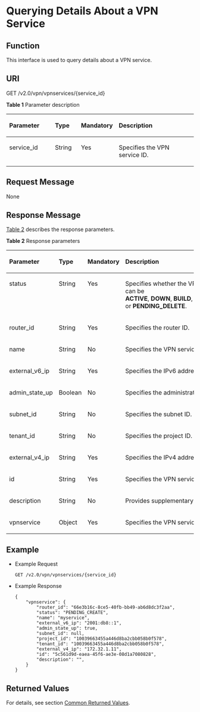 # Querying Details About a VPN Service<a name="en_topic_0093011499"></a>

## **Function**<a name="section28631516"></a>

This interface is used to query details about a VPN service.

## URI<a name="section56357057"></a>

GET /v2.0/vpn/vpnservices/\{service\_id\}

**Table  1**  Parameter description

<a name="table184162115335"></a>
<table><thead align="left"><tr id="row984914219336"><th class="cellrowborder" valign="top" width="25.507449255074494%" id="mcps1.2.5.1.1"><p id="p8849921163313"><a name="p8849921163313"></a><a name="p8849921163313"></a><strong id="b842352706172115"><a name="b842352706172115"></a><a name="b842352706172115"></a>Parameter</strong></p>
</th>
<th class="cellrowborder" valign="top" width="14.288571142885711%" id="mcps1.2.5.1.2"><p id="p384918214339"><a name="p384918214339"></a><a name="p384918214339"></a>Type</p>
</th>
<th class="cellrowborder" valign="top" width="14.288571142885711%" id="mcps1.2.5.1.3"><p id="p208493212330"><a name="p208493212330"></a><a name="p208493212330"></a>Mandatory</p>
</th>
<th class="cellrowborder" valign="top" width="45.91540845915409%" id="mcps1.2.5.1.4"><p id="p1185732118339"><a name="p1185732118339"></a><a name="p1185732118339"></a>Description</p>
</th>
</tr>
</thead>
<tbody><tr id="row10857162110332"><td class="cellrowborder" valign="top" width="25.507449255074494%" headers="mcps1.2.5.1.1 "><p id="p17857142117336"><a name="p17857142117336"></a><a name="p17857142117336"></a>service_id</p>
</td>
<td class="cellrowborder" valign="top" width="14.288571142885711%" headers="mcps1.2.5.1.2 "><p id="p18857152173311"><a name="p18857152173311"></a><a name="p18857152173311"></a>String</p>
</td>
<td class="cellrowborder" valign="top" width="14.288571142885711%" headers="mcps1.2.5.1.3 "><p id="p385772133310"><a name="p385772133310"></a><a name="p385772133310"></a>Yes</p>
</td>
<td class="cellrowborder" valign="top" width="45.91540845915409%" headers="mcps1.2.5.1.4 "><p id="p28642214334"><a name="p28642214334"></a><a name="p28642214334"></a>Specifies the VPN service ID.</p>
</td>
</tr>
</tbody>
</table>

## Request Message<a name="section1518871"></a>

None

## Response Message<a name="section13669843"></a>

[Table 2](#table6499254)  describes the response parameters.

**Table  2**  Response parameters

<a name="table6499254"></a>
<table><thead align="left"><tr id="row35632194"><th class="cellrowborder" valign="top" width="25.507449255074494%" id="mcps1.2.5.1.1"><p id="p526619"><a name="p526619"></a><a name="p526619"></a>Parameter</p>
</th>
<th class="cellrowborder" valign="top" width="14.288571142885711%" id="mcps1.2.5.1.2"><p id="p42656148"><a name="p42656148"></a><a name="p42656148"></a>Type</p>
</th>
<th class="cellrowborder" valign="top" width="14.288571142885711%" id="mcps1.2.5.1.3"><p id="p32595925"><a name="p32595925"></a><a name="p32595925"></a>Mandatory</p>
</th>
<th class="cellrowborder" valign="top" width="45.91540845915409%" id="mcps1.2.5.1.4"><p id="p23024263"><a name="p23024263"></a><a name="p23024263"></a>Description</p>
</th>
</tr>
</thead>
<tbody><tr id="row53026001"><td class="cellrowborder" valign="top" width="25.507449255074494%" headers="mcps1.2.5.1.1 "><p id="p138844"><a name="p138844"></a><a name="p138844"></a>status</p>
</td>
<td class="cellrowborder" valign="top" width="14.288571142885711%" headers="mcps1.2.5.1.2 "><p id="p11246416"><a name="p11246416"></a><a name="p11246416"></a>String</p>
</td>
<td class="cellrowborder" valign="top" width="14.288571142885711%" headers="mcps1.2.5.1.3 "><p id="p38544467"><a name="p38544467"></a><a name="p38544467"></a>Yes</p>
</td>
<td class="cellrowborder" valign="top" width="45.91540845915409%" headers="mcps1.2.5.1.4 "><p id="p35094160"><a name="p35094160"></a><a name="p35094160"></a>Specifies whether the VPN service is currently operational. The value can be <strong id="b842352706212822"><a name="b842352706212822"></a><a name="b842352706212822"></a>ACTIVE</strong>,&nbsp;<strong id="b842352706212827"><a name="b842352706212827"></a><a name="b842352706212827"></a>DOWN</strong>,&nbsp;<strong id="b842352706212832"><a name="b842352706212832"></a><a name="b842352706212832"></a>BUILD</strong>,&nbsp;<strong id="b842352706212835"><a name="b842352706212835"></a><a name="b842352706212835"></a>ERROR</strong>,&nbsp;<strong id="b842352706212840"><a name="b842352706212840"></a><a name="b842352706212840"></a>PENDING_CREATE</strong>,&nbsp;<strong id="b842352706212845"><a name="b842352706212845"></a><a name="b842352706212845"></a>PENDING_UPDATE</strong>, or&nbsp;<strong id="b842352706212850"><a name="b842352706212850"></a><a name="b842352706212850"></a>PENDING_DELETE</strong>.</p>
</td>
</tr>
<tr id="row47411987"><td class="cellrowborder" valign="top" width="25.507449255074494%" headers="mcps1.2.5.1.1 "><p id="p15165719"><a name="p15165719"></a><a name="p15165719"></a>router_id</p>
</td>
<td class="cellrowborder" valign="top" width="14.288571142885711%" headers="mcps1.2.5.1.2 "><p id="p20463720"><a name="p20463720"></a><a name="p20463720"></a>String</p>
</td>
<td class="cellrowborder" valign="top" width="14.288571142885711%" headers="mcps1.2.5.1.3 "><p id="p46948589"><a name="p46948589"></a><a name="p46948589"></a>Yes</p>
</td>
<td class="cellrowborder" valign="top" width="45.91540845915409%" headers="mcps1.2.5.1.4 "><p id="p44739342"><a name="p44739342"></a><a name="p44739342"></a>Specifies the router ID.</p>
</td>
</tr>
<tr id="row901"><td class="cellrowborder" valign="top" width="25.507449255074494%" headers="mcps1.2.5.1.1 "><p id="p73053"><a name="p73053"></a><a name="p73053"></a>name</p>
</td>
<td class="cellrowborder" valign="top" width="14.288571142885711%" headers="mcps1.2.5.1.2 "><p id="p5917317"><a name="p5917317"></a><a name="p5917317"></a>String</p>
</td>
<td class="cellrowborder" valign="top" width="14.288571142885711%" headers="mcps1.2.5.1.3 "><p id="p9540645"><a name="p9540645"></a><a name="p9540645"></a>No</p>
</td>
<td class="cellrowborder" valign="top" width="45.91540845915409%" headers="mcps1.2.5.1.4 "><p id="p34594790"><a name="p34594790"></a><a name="p34594790"></a>Specifies the VPN service name.</p>
</td>
</tr>
<tr id="row42917658"><td class="cellrowborder" valign="top" width="25.507449255074494%" headers="mcps1.2.5.1.1 "><p id="p53778287"><a name="p53778287"></a><a name="p53778287"></a>external_v6_ip</p>
</td>
<td class="cellrowborder" valign="top" width="14.288571142885711%" headers="mcps1.2.5.1.2 "><p id="p61073976"><a name="p61073976"></a><a name="p61073976"></a>String</p>
</td>
<td class="cellrowborder" valign="top" width="14.288571142885711%" headers="mcps1.2.5.1.3 "><p id="p48045022"><a name="p48045022"></a><a name="p48045022"></a>Yes</p>
</td>
<td class="cellrowborder" valign="top" width="45.91540845915409%" headers="mcps1.2.5.1.4 "><p id="p66441544"><a name="p66441544"></a><a name="p66441544"></a>Specifies the IPv6 address of the VPN service external gateway.</p>
</td>
</tr>
<tr id="row61102986"><td class="cellrowborder" valign="top" width="25.507449255074494%" headers="mcps1.2.5.1.1 "><p id="p50394838"><a name="p50394838"></a><a name="p50394838"></a>admin_state_up</p>
</td>
<td class="cellrowborder" valign="top" width="14.288571142885711%" headers="mcps1.2.5.1.2 "><p id="p55450074"><a name="p55450074"></a><a name="p55450074"></a>Boolean</p>
</td>
<td class="cellrowborder" valign="top" width="14.288571142885711%" headers="mcps1.2.5.1.3 "><p id="p62271039"><a name="p62271039"></a><a name="p62271039"></a>No</p>
</td>
<td class="cellrowborder" valign="top" width="45.91540845915409%" headers="mcps1.2.5.1.4 "><p id="p10789421"><a name="p10789421"></a><a name="p10789421"></a>Specifies the administrative status. The value can be <strong id="b842352706221557"><a name="b842352706221557"></a><a name="b842352706221557"></a>true</strong>&nbsp;or&nbsp;<strong id="b84235270622160"><a name="b84235270622160"></a><a name="b84235270622160"></a>false</strong>.</p>
</td>
</tr>
<tr id="row29995926"><td class="cellrowborder" valign="top" width="25.507449255074494%" headers="mcps1.2.5.1.1 "><p id="p13750947"><a name="p13750947"></a><a name="p13750947"></a>subnet_id</p>
</td>
<td class="cellrowborder" valign="top" width="14.288571142885711%" headers="mcps1.2.5.1.2 "><p id="p40084941"><a name="p40084941"></a><a name="p40084941"></a>String</p>
</td>
<td class="cellrowborder" valign="top" width="14.288571142885711%" headers="mcps1.2.5.1.3 "><p id="p25654779"><a name="p25654779"></a><a name="p25654779"></a>No</p>
</td>
<td class="cellrowborder" valign="top" width="45.91540845915409%" headers="mcps1.2.5.1.4 "><p id="p64771222"><a name="p64771222"></a><a name="p64771222"></a>Specifies the subnet ID.</p>
</td>
</tr>
<tr id="row46070087"><td class="cellrowborder" valign="top" width="25.507449255074494%" headers="mcps1.2.5.1.1 "><p id="p40689584"><a name="p40689584"></a><a name="p40689584"></a>tenant_id</p>
</td>
<td class="cellrowborder" valign="top" width="14.288571142885711%" headers="mcps1.2.5.1.2 "><p id="p7521977"><a name="p7521977"></a><a name="p7521977"></a>String</p>
</td>
<td class="cellrowborder" valign="top" width="14.288571142885711%" headers="mcps1.2.5.1.3 "><p id="p5300362"><a name="p5300362"></a><a name="p5300362"></a>No</p>
</td>
<td class="cellrowborder" valign="top" width="45.91540845915409%" headers="mcps1.2.5.1.4 "><p id="p26676172"><a name="p26676172"></a><a name="p26676172"></a>Specifies the project ID.</p>
</td>
</tr>
<tr id="row38758958"><td class="cellrowborder" valign="top" width="25.507449255074494%" headers="mcps1.2.5.1.1 "><p id="p52467932"><a name="p52467932"></a><a name="p52467932"></a>external_v4_ip</p>
</td>
<td class="cellrowborder" valign="top" width="14.288571142885711%" headers="mcps1.2.5.1.2 "><p id="p22044110"><a name="p22044110"></a><a name="p22044110"></a>String</p>
</td>
<td class="cellrowborder" valign="top" width="14.288571142885711%" headers="mcps1.2.5.1.3 "><p id="p40742509"><a name="p40742509"></a><a name="p40742509"></a>Yes</p>
</td>
<td class="cellrowborder" valign="top" width="45.91540845915409%" headers="mcps1.2.5.1.4 "><p id="p11808928"><a name="p11808928"></a><a name="p11808928"></a>Specifies the IPv4 address of the VPN service external gateway.</p>
</td>
</tr>
<tr id="row39171493"><td class="cellrowborder" valign="top" width="25.507449255074494%" headers="mcps1.2.5.1.1 "><p id="p18774354"><a name="p18774354"></a><a name="p18774354"></a>id</p>
</td>
<td class="cellrowborder" valign="top" width="14.288571142885711%" headers="mcps1.2.5.1.2 "><p id="p44327687"><a name="p44327687"></a><a name="p44327687"></a>String</p>
</td>
<td class="cellrowborder" valign="top" width="14.288571142885711%" headers="mcps1.2.5.1.3 "><p id="p33772909"><a name="p33772909"></a><a name="p33772909"></a>Yes</p>
</td>
<td class="cellrowborder" valign="top" width="45.91540845915409%" headers="mcps1.2.5.1.4 "><p id="p51251115"><a name="p51251115"></a><a name="p51251115"></a>Specifies the VPN service ID.</p>
</td>
</tr>
<tr id="row58606859"><td class="cellrowborder" valign="top" width="25.507449255074494%" headers="mcps1.2.5.1.1 "><p id="p49535170"><a name="p49535170"></a><a name="p49535170"></a>description</p>
</td>
<td class="cellrowborder" valign="top" width="14.288571142885711%" headers="mcps1.2.5.1.2 "><p id="p52925796"><a name="p52925796"></a><a name="p52925796"></a>String</p>
</td>
<td class="cellrowborder" valign="top" width="14.288571142885711%" headers="mcps1.2.5.1.3 "><p id="p59131099"><a name="p59131099"></a><a name="p59131099"></a>No</p>
</td>
<td class="cellrowborder" valign="top" width="45.91540845915409%" headers="mcps1.2.5.1.4 "><p id="p24889743"><a name="p24889743"></a><a name="p24889743"></a>Provides supplementary information about the VPN service.</p>
</td>
</tr>
<tr id="row22681099"><td class="cellrowborder" valign="top" width="25.507449255074494%" headers="mcps1.2.5.1.1 "><p id="p25229732"><a name="p25229732"></a><a name="p25229732"></a>vpnservice</p>
</td>
<td class="cellrowborder" valign="top" width="14.288571142885711%" headers="mcps1.2.5.1.2 "><p id="p30342446"><a name="p30342446"></a><a name="p30342446"></a>Object</p>
</td>
<td class="cellrowborder" valign="top" width="14.288571142885711%" headers="mcps1.2.5.1.3 "><p id="p41819089"><a name="p41819089"></a><a name="p41819089"></a>Yes</p>
</td>
<td class="cellrowborder" valign="top" width="45.91540845915409%" headers="mcps1.2.5.1.4 "><p id="p31903028"><a name="p31903028"></a><a name="p31903028"></a>Specifies the VPN service object.</p>
</td>
</tr>
</tbody>
</table>

## Example<a name="section55919726"></a>

-   Example Request

    ```
    GET /v2.0/vpn/vpnservices/{service_id}
    ```


-   Example Response

    ```
    {
        "vpnservice": {
            "router_id": "66e3b16c-8ce5-40fb-bb49-ab6d8dc3f2aa",
            "status": "PENDING_CREATE",
            "name": "myservice",
            "external_v6_ip": "2001:db8::1",
            "admin_state_up": true,
            "subnet_id": null,
            "project_id": "10039663455a446d8ba2cbb058b0f578",
            "tenant_id": "10039663455a446d8ba2cbb058b0f578",
            "external_v4_ip": "172.32.1.11",
            "id": "5c561d9d-eaea-45f6-ae3e-08d1a7080828",
            "description": "",
        }
    }
    ```


## Returned Values<a name="section6578292"></a>

For details, see section  [Common Returned Values](common-returned-values.md).


